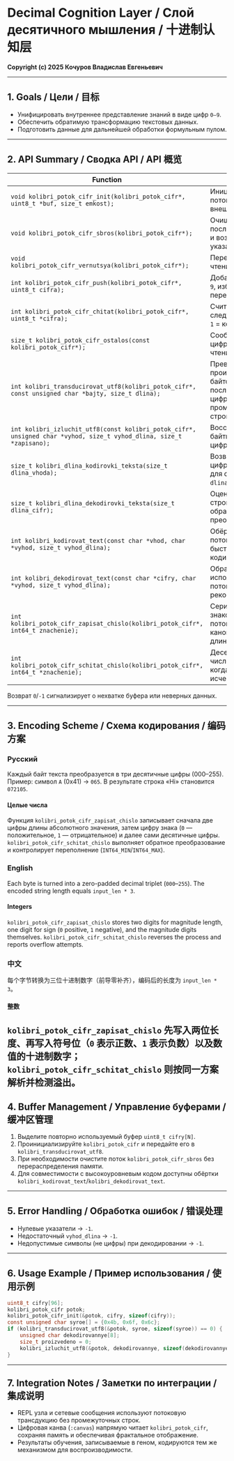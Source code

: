 # Decimal Cognition Layer / Слой десятичного мышления / 十进制认知层

**Copyright (c) 2025 Кочуров Владислав Евгеньевич**

---

## 1. Goals / Цели / 目标

- Унифицировать внутреннее представление знаний в виде цифр `0–9`.
- Обеспечить обратимую трансформацию текстовых данных.
- Подготовить данные для дальнейшей обработки формульным пулом.

---

## 2. API Summary / Сводка API / API 概览

| Function | Description |
|----------|-------------|
| `void kolibri_potok_cifr_init(kolibri_potok_cifr*, uint8_t *buf, size_t emkost);` | Инициализирует поток цифр поверх внешнего буфера. |
| `void kolibri_potok_cifr_sbros(kolibri_potok_cifr*);` | Очищает последовательность и возвращает указатели в начало. |
| `void kolibri_potok_cifr_vernutsya(kolibri_potok_cifr*);` | Перемещает курсор чтения в позицию `0`. |
| `int kolibri_potok_cifr_push(kolibri_potok_cifr*, uint8_t cifra);` | Добавляет цифру `0–9`, избегая перераспределений. |
| `int kolibri_potok_cifr_chitat(kolibri_potok_cifr*, uint8_t *cifra);` | Считывает следующую цифру; `1` = конец данных. |
| `size_t kolibri_potok_cifr_ostalos(const kolibri_potok_cifr*);` | Сообщает, сколько цифр доступно для чтения. |
| `int kolibri_transducirovat_utf8(kolibri_potok_cifr*, const unsigned char *bajty, size_t dlina);` | Превращает произвольный байтовый поток в последовательность цифр без промежуточных строк. |
| `int kolibri_izluchit_utf8(const kolibri_potok_cifr*, unsigned char *vyhod, size_t vyhod_dlina, size_t *zapisano);` | Восстанавливает байты из потока цифр. |
| `size_t kolibri_dlina_kodirovki_teksta(size_t dlina_vhoda);` | Возвращает длину цифрового буфера для строки длиной `dlina_vhoda`. |
| `size_t kolibri_dlina_dekodirovki_teksta(size_t dlina_cifr);` | Оценивает длину строки при обратном преобразовании. |
| `int kolibri_kodirovat_text(const char *vhod, char *vyhod, size_t vyhod_dlina);` | Обёртка над потоковым API для быстрого кодирования UTF-8. |
| `int kolibri_dekodirovat_text(const char *cifry, char *vyhod, size_t vyhod_dlina);` | Обратная обёртка, использующая потоковую реконструкцию. |
| `int kolibri_potok_cifr_zapisat_chislo(kolibri_potok_cifr*, int64_t znachenie);` | Сериализует знаковое целое в поток цифр по канонической схеме длина/знак/цифры. |
| `int kolibri_potok_cifr_schitat_chislo(kolibri_potok_cifr*, int64_t *znachenie);` | Десериализует число, возвращая `1`, когда поток исчерпан. |

Возврат `0`/`-1` сигнализирует о нехватке буфера или неверных данных.

---

## 3. Encoding Scheme / Схема кодирования / 编码方案

### Русский
Каждый байт текста преобразуется в три десятичные цифры (000–255). Пример: символ `A` (0x41) → `065`. В результате строка «Hi» становится `072105`.

#### Целые числа
Функция `kolibri_potok_cifr_zapisat_chislo` записывает сначала две цифры длины абсолютного значения, затем цифру знака (`0` — положительное, `1` — отрицательное) и далее сами десятичные цифры. `kolibri_potok_cifr_schitat_chislo` выполняет обратное преобразование и контролирует переполнение (`INT64_MIN`/`INT64_MAX`).

### English
Each byte is turned into a zero-padded decimal triplet (`000`–`255`). The encoded string length equals `input_len * 3`.

#### Integers
`kolibri_potok_cifr_zapisat_chislo` stores two digits for magnitude length, one digit for sign (`0` positive, `1` negative), and the magnitude digits themselves. `kolibri_potok_cifr_schitat_chislo` reverses the process and reports overflow attempts.

### 中文
每个字节转换为三位十进制数字（前导零补齐），编码后的长度为 `input_len * 3`。

#### 整数
`kolibri_potok_cifr_zapisat_chislo` 先写入两位长度、再写入符号位（`0` 表示正数、`1` 表示负数）以及数值的十进制数字；`kolibri_potok_cifr_schitat_chislo` 则按同一方案解析并检测溢出。
---

## 4. Buffer Management / Управление буферами / 缓冲区管理

1. Выделите повторно используемый буфер `uint8_t cifry[N]`.
2. Проинициализируйте `kolibri_potok_cifr` и передайте его в `kolibri_transducirovat_utf8`.
3. При необходимости очистите поток `kolibri_potok_cifr_sbros` без перераспределения памяти.
4. Для совместимости с высокоуровневым кодом доступны обёртки `kolibri_kodirovat_text`/`kolibri_dekodirovat_text`.

---

## 5. Error Handling / Обработка ошибок / 错误处理

- Нулевые указатели → `-1`.
- Недостаточный `vyhod_dlina` → `-1`.
- Недопустимые символы (не цифры) при декодировании → `-1`.

---

## 6. Usage Example / Пример использования / 使用示例

```c
uint8_t cifry[96];
kolibri_potok_cifr potok;
kolibri_potok_cifr_init(&potok, cifry, sizeof(cifry));
const unsigned char syroe[] = {0x4b, 0x6f, 0x6c};
if (kolibri_transducirovat_utf8(&potok, syroe, sizeof(syroe)) == 0) {
    unsigned char dekodirovannye[8];
    size_t proizvedeno = 0;
    kolibri_izluchit_utf8(&potok, dekodirovannye, sizeof(dekodirovannye), &proizvedeno);
}
```

---

## 7. Integration Notes / Заметки по интеграции / 集成说明

- REPL узла и сетевые сообщения используют потоковую трансдукцию без промежуточных строк.
- Цифровая канва (`:canvas`) напрямую читает `kolibri_potok_cifr`, сохраняя память и обеспечивая фрактальное отображение.
- Результаты обучения, записываемые в геном, кодируются тем же механизмом для воспроизводимости.
